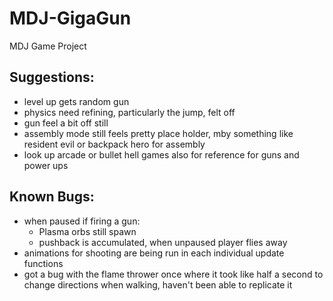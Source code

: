 # MDJ-GigaGun
MDJ Game Project

## Suggestions:
 - level up gets random gun
 - physics need refining, particularly the jump, felt off
 - gun feel a bit off still
 - assembly mode still feels pretty place holder, mby something like resident evil or backpack hero for assembly
 - look up arcade or bullet hell games also for reference for guns and power ups

## Known Bugs:
 - when paused if firing a gun:
   - Plasma orbs still spawn
   - pushback is accumulated, when unpaused player flies away
 - animations for shooting are being run in each individual update functions
 - got a bug with the flame thrower once where it took like half a second to change directions when walking, haven't been able to replicate it